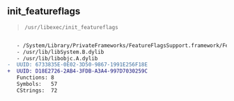 ## init_featureflags

> `/usr/libexec/init_featureflags`

```diff

   - /System/Library/PrivateFrameworks/FeatureFlagsSupport.framework/FeatureFlagsSupport
   - /usr/lib/libSystem.B.dylib
   - /usr/lib/libobjc.A.dylib
-  UUID: 6733835E-0E02-3D50-9867-1991E256F18E
+  UUID: D18E2726-2AB4-3FDB-A3A4-997D7030259C
   Functions: 8
   Symbols:   57
   CStrings:  72

```
